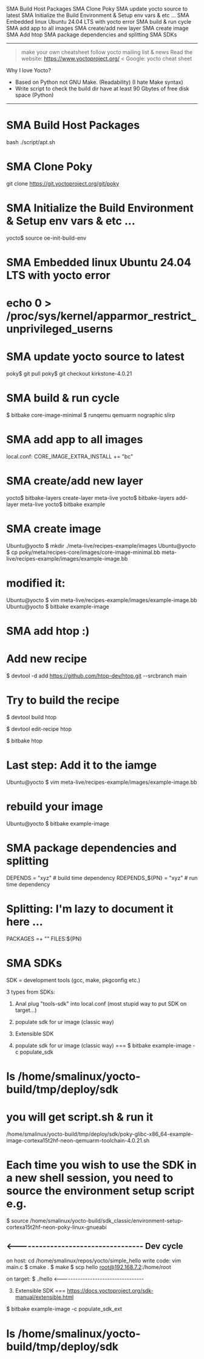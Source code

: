 SMA Build Host Packages
SMA Clone Poky
SMA update yocto source to latest
SMA Initialize the Build Environment & Setup env vars & etc ...
SMA Embedded linux Ubuntu 24.04 LTS with yocto error
SMA build & run cycle
SMA add app to all images
SMA create/add new layer
SMA create image
SMA Add htop
SMA package dependencies and splitting
SMA SDKs



- -----------------------------------------------------------------------------
> make your own cheatsheet
> follow yocto mailing list & news
> Read the website: https://www.yoctoproject.org/
< Google: yocto cheat sheet


Why I love Yocto?
- Based on Python not GNU Make. (Readability) (I hate Make syntax)
- Write script to check the build dir have at least 90 Gbytes of free disk
  space (Python)
- -----------------------------------------------------------------------------



SMA Build Host Packages
===============================================================================
bash ./script/apt.sh



SMA Clone Poky
===============================================================================
git clone https://git.yoctoproject.org/git/poky



SMA Initialize the Build Environment & Setup env vars & etc ...
===============================================================================
yocto$ source oe-init-build-env



SMA Embedded linux Ubuntu 24.04 LTS with yocto error
===============================================================================
# echo 0 > /proc/sys/kernel/apparmor_restrict_unprivileged_userns



SMA update yocto source to latest
===============================================================================
poky$ git pull
poky$ git checkout kirkstone-4.0.21



SMA build & run cycle
===============================================================================
$ bitbake core-image-minimal
$ runqemu qemuarm nographic slirp


SMA add app to all images
===============================================================================
local.conf:
CORE_IMAGE_EXTRA_INSTALL += "bc"


SMA create/add new layer
===============================================================================
yocto$ bitbake-layers create-layer meta-live
yocto$ bitbake-layers add-layer meta-live
yocto$ bitbake example



SMA create image
===============================================================================
Ubuntu@yocto $ mkdir ./meta-live/recipes-example/images
Ubuntu@yocto $ cp poky/meta/recipes-core/images/core-image-minimal.bb meta-live/recipes-example/images/example-image.bb
# modified it:
Ubuntu@yocto $ vim meta-live/recipes-example/images/example-image.bb
Ubuntu@yocto $ bitbake example-image


SMA add htop :)
===============================================================================
# Add new recipe
$ devtool -d add https://github.com/htop-dev/htop.git --srcbranch main

# Try to build the recipe
$ devtool build htop

$ devtool edit-recipe htop

$ bitbake htop

# Last step: Add it to the iamge
Ubuntu@yocto $ vim meta-live/recipes-example/images/example-image.bb

# rebuild your image
Ubuntu@yocto $ bitbake example-image



SMA package dependencies and splitting
===============================================================================
DEPENDS = "xyz"    # build time dependency
RDEPENDS_${PN} = "xyz"    # run time dependency

# Splitting: I'm lazy to document it here ...
PACKAGES =+ ""
FILES:${PN}



SMA SDKs
===============================================================================
SDK = development tools (gcc, make, pkgconfig etc.)

3 types from SDKs:
1. Anal plug "tools-sdk" into local.conf (most stupid way to put SDK on target...)
2. populate sdk for ur image (classic way)
3. Extensible SDK

2. populate sdk for ur image (classic way)
===
$ bitbake example-image -c populate_sdk
# ls /home/smalinux/yocto-build/tmp/deploy/sdk

# you will get script.sh & run it
/home/smalinux/yocto-build/tmp/deploy/sdk/poky-glibc-x86_64-example-image-cortexa15t2hf-neon-qemuarm-toolchain-4.0.21.sh

# Each time you wish to use the SDK in a new shell session, you need to source the environment setup script e.g.
$ source /home/smalinux/yocto-build/sdk_classic/environment-setup-cortexa15t2hf-neon-poky-linux-gnueabi

<----------------------------------
Dev cycle
---------
on host:
   cd /home/smalinux/repos/yocto/simple_hello
   write code: vim main.c
   $ cmake .
   $ make
   $ scp hello root@192.168.7.2:/home/root

on target:
   $ ./hello
<----------------------------------



3. Extensible SDK
===
https://docs.yoctoproject.org/sdk-manual/extensible.html

$ bitbake example-image -c populate_sdk_ext
# ls /home/smalinux/yocto-build/tmp/deploy/sdk
